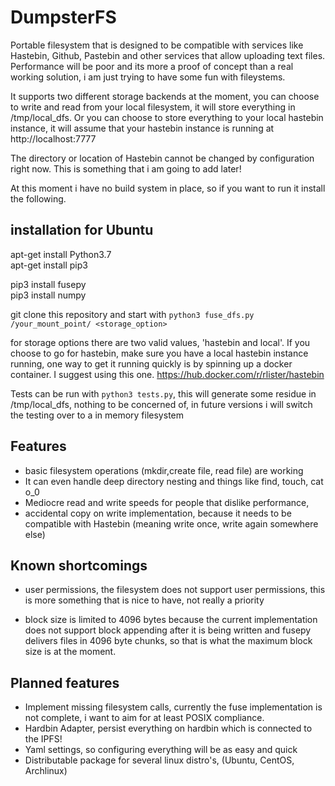 # DumpsterFS


Portable filesystem that is designed to be compatible with services like Hastebin, Github, Pastebin and other services that allow uploading text files. Performance will be poor and its more a proof of concept than a real working solution, i am just trying to have some fun with fileystems. 

It supports two different storage backends at the moment, you can choose to write and read from your local filesystem, it will store everything in /tmp/local_dfs. Or you can choose to store everything to your local hastebin instance, it will assume that your hastebin instance is running at http://localhost:7777 

The directory or location of Hastebin cannot be changed by configuration right now. This is something that i am going to add later!  

At this moment i have no build system in place, so if you want to run it install the following.

## installation for Ubuntu  
apt-get install Python3.7  
apt-get install pip3  

pip3 install fusepy  
pip3 install numpy  

git clone this repository and start with `python3 fuse_dfs.py /your_mount_point/ <storage_option>`

for storage options there are two valid values, 'hastebin and local'. If you choose to go for hastebin, make sure you have a local hastebin instance running, one way to get it running quickly is by spinning up a docker container. I suggest using this one. https://hub.docker.com/r/rlister/hastebin  


Tests can be run with `python3 tests.py`, this will generate some residue in /tmp/local_dfs, nothing to be concerned of, in future versions i will switch the testing over to a in memory filesystem

## Features

- basic filesystem operations (mkdir,create file, read file) are working
- It can even handle deep directory nesting and things like find, touch, cat o_0 
- Mediocre read and write speeds for people that dislike performance,
- accidental copy on write implementation, because it needs to be compatible with Hastebin (meaning write once, write again somewhere else)


## Known shortcomings  
- user permissions, the filesystem does not support user permissions, this is more something that is nice to have, not really a priority 

- block size is limited to 4096 bytes because the current implementation does not support block appending after it is being written and fusepy delivers files in 4096 byte chunks, so that is what the maximum block size is at the moment. 


## Planned features 

- Implement missing filesystem calls, currently the fuse implementation is not complete, i want to aim for at least POSIX compliance.
- Hardbin Adapter, persist everything on hardbin which is connected to the IPFS!
- Yaml settings, so configuring everything will be as easy and quick
- Distributable package for several linux distro's, (Ubuntu, CentOS, Archlinux)



